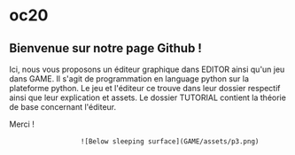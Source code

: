 # oc20

## Bienvenue sur notre page Github !

Ici, nous vous proposons un éditeur graphique dans EDITOR ainsi qu'un jeu dans GAME. 
Il s'agit de programmation en language python sur la plateforme python. Le jeu et l'éditeur ce
trouve dans leur dossier respectif ainsi que leur explication et assets.
Le dossier TUTORIAL contient la théorie de base concernant l'éditeur.

Merci ! 

                      ![Below sleeping surface](GAME/assets/p3.png)


